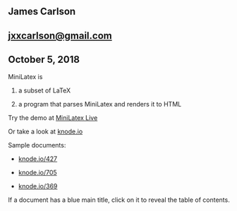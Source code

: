 ## James Carlson

## jxxcarlson@gmail.com

## October 5, 2018

MiniLatex is

1. a subset of LaTeX

2. a program that parses MiniLatex and renders it to HTML

Try the demo at [MiniLatex Live](https://jxxcarlson.github.io/app/miniLatexLive/index.html)

Or take a look at [knode.io](https://knode.io)

Sample documents:

- [knode.io/427](https://knode.io/427)

- [knode.io/705](https://knode.io/705)

- [knode.io/369](https://knode.io/369)

If a document has a blue main title, click on it to
reveal the table of contents.
